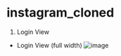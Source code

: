# instagram_cloned

1. Login View

  * Login View (full width)
![image](https://user-images.githubusercontent.com/23470125/145018274-2eabff8a-5cf8-43f7-abf3-d2af40afd903.png)


